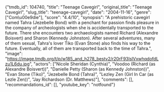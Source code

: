 {"tmdb_id": 104740, "title": "Teenage Cavegirl", "original_title": "Teenage Cavegirl", "slug_title": "teenage-cavegirl", "date": "2004-11-16", "genre": ["Com\u00e9die"], "score": "4.4/10", "synopsis": "A prehistoric cavegirl named Tahra (Jezebelle Bond) with a penchant for passion finds pleasure in the company of archeologists when she is accidentally transported to the future. There she encounters two archaeologists named Richard (Alexandre Boisvert) and Sharon (Kennedy Johnston). After several adventures, many of them sexual, Tahra's lover Tiko (Evan Stone) also finds his way to the future. Eventually, all of them are transported back to the time of Tahra.", "image": "https://image.tmdb.org/t/p/w185_and_h278_bestv2/r20rF93IslVxwhqdofdLzu1L6du.jpg", "actors": ["Nicole Sheridan (Cynthia)", "Voodoo (Richard (as Alexandre Boisvert))", "Danielle Petty (Sharon (as Kennedy Johnston))", "Evan Stone (Tiko)", "Jezebelle Bond (Tahra)", "Lezley Zen (Girl In Car (as Lezle Zen))", "Jay Richardson (Dr. Matthews)"], "comments": [], "recommandations_id": [], "youtube_key": "notfound"}